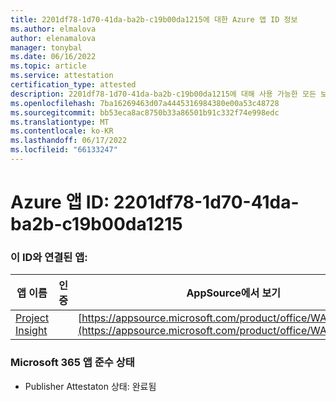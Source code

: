 ```yaml
---
title: 2201df78-1d70-41da-ba2b-c19b00da1215에 대한 Azure 앱 ID 정보
ms.author: elmalova
author: elenamalova
manager: tonybal
ms.date: 06/16/2022
ms.topic: article
ms.service: attestation
certification_type: attested
description: 2201df78-1d70-41da-ba2b-c19b00da1215에 대해 사용 가능한 모든 보안 및 규정 준수 정보입니다.
ms.openlocfilehash: 7ba16269463d07a4445316984380e00a53c48728
ms.sourcegitcommit: bb53eca8ac8750b33a86501b91c332f74e998edc
ms.translationtype: MT
ms.contentlocale: ko-KR
ms.lasthandoff: 06/17/2022
ms.locfileid: "66133247"
---
```

# <a name="azure-app-id-2201df78-1d70-41da-ba2b-c19b00da1215"></a>Azure 앱 ID: 2201df78-1d70-41da-ba2b-c19b00da1215


### <a name="apps-associated-with-this-id"></a>이 ID와 연결된 앱:
| **앱 이름** | **인증** | **AppSource에서 보기** |
|--------------|---------------|-----------------------|
| [Project Insight](../forward/WA200003171.md) |  | [https://appsource.microsoft.com/product/office/WA200003171](https://appsource.microsoft.com/product/office/WA200003171) |

### <a name="microsoft-365-app-compliance-status"></a>Microsoft 365 앱 준수 상태
- Publisher Attestaton 상태: 완료됨
